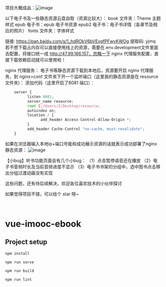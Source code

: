 项目大概成品：![image](https://user-images.githubusercontent.com/99474694/170866926-95114b9d-20a5-497a-ad6a-1efd6f9c4300.png)

以下电子书及一些静态资源云盘自取（资源比较大）：
book 文件夹：Theme 主题样式
epub 电子书：epub 电子书资源
epub2 电子书：电子书详情（各章节及相应的照片）
fonts 文件夹：字体样式

链接: https://pan.baidu.com/s/1_hdROkV6bVEvqfPFwvKWOg 提取码: yjmq
若不想下载占内存可以直接使用线上的资源，需要在.env.development文件里面去配置，将接口统一成 http://47.99.166.157，忽略一下 nginx 代理服务配置，直接下载依赖启动就可以使用啦！

nginx 代理服务：
电子书等静态资源下载到本地后，资源要开启 nginx 代理服务，到 nginx>conf 文件夹下开一个监听端口（这里我的静态资源是在 resource文件夹)：
添加代码（这里开启了8081 端口）：

```javascript
    server {
          listen 8081;
          server_name resource;
          root C:/Users/Z/Desktop/resource;
          autoindex on;
          location / {
                add_header Access-Control-Allow-Origin *;
          }
          add_header Cache-Control "no-cache, must-revalidate";
    }
```

    
如果在浏览器输入本地ip+端口号能和成功展示资源的话就表示成功部署了nginx 静态资源：
![image](https://img-blog.csdnimg.cn/img_convert/793060900c55ed046189d1979e64076c.png)

【小bug】听书功能页面会有几个小bug：
（1）点击暂停语音还在播放 
（2）电子书音频时长及当前音频进度不显示
（3）电子书书架的分组中，选中图书点击移出分组过渡动画没有实现

这些问题，还有待后续解决，欢迎各位喜欢技术的小伙伴探讨

如果觉得项目不错，可以给个 star 呀~

﻿
# vue-imooc-ebook

## Project setup
```
npm install

npm run serve

npm run build

npm run lint
```
